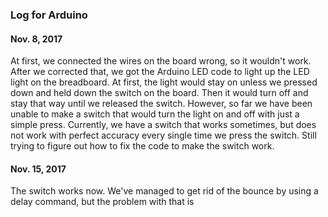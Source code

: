 ### Log for Arduino

#### Nov. 8, 2017
At first, we connected the wires on the board wrong, so it wouldn't work. After we corrected that, we got the Arduino LED code to light up the LED light on the breadboard. At first, the light would stay on unless we pressed down and held down the switch on the board. Then it would turn off and stay that way until we released the switch. However, so far we have been unable to make a switch that would turn the light on and off with just a simple press. Currently, we have a switch that works sometimes, but does not work with perfect accuracy every single time we press the switch. Still trying to figure out how to fix the code to make the switch work. 

#### Nov. 15, 2017
The switch works now. We've managed to get rid of the bounce by using a delay command, but the problem with that is 
